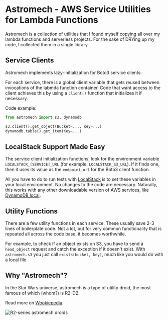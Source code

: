# Astromech - AWS Service Utilities for Lambda Functions

Astromech is a collection of utilities that I found myself copying all over my lambda functions and serverless
projects. For the sake of DRYing up my code, I collected them in a single library.

## Service Clients
Astromech implements lazy-initialization for Boto3 service clients:

For each service, there is a global client variable that gets reused between invocations of the labmda function
container. Code that want access to the client achieves this by using a `client()` function that initializes it
if necessary.

Code example:
```python
from astromech import s3, dynamodb

s3.client().get_object(Bucket=..., Key=...)
dynamodb.table().get_item(Key=...)
```

## LocalStack Support Made Easy
The service client initialization functions, look for the environment variable `LOCALSTACK_[SERVICE]_URL`
(for example, `LOCALSTACK_S3_URL`).
If it finds one, then it uses its value as the `endpoint_url` for the Boto3 client function.

All you have to do to run tests with [LocalStack](https://localstack.cloud) is to set these variables in your local
environment. No changes to the code are necessary.
Naturally, this works with any other downloadable version of AWS services, like
[DynamoDB local](https://hub.docker.com/r/amazon/dynamodb-local).


## Utility Functions
There are a few utility functions in each service. These usually save 2-3 lines of boilerplate code. Not a lot,
but for very common functionality that is repeated all across the code base, it becomes worthwhile.

For example, to check if an object exists on S3, you have to send a `head_object` request and catch the exception
if it doesn't exist. With `astromech.s3` you just call `exists(bucket, key)`, much like you would do with a local
file.


## Why "Astromech"?
In the Star Wars universe, astromech is a type of utility droid, the most famous of which (whom?) is R2-D2.

Read more on [Wookiepedia](https://starwars.fandom.com/wiki/Astromech_droid).

![R2-series astromech droids](https://vignette.wikia.nocookie.net/starwars/images/1/1d/Threeartoos.jpg/revision/latest?cb=20060115025836&format=original)
